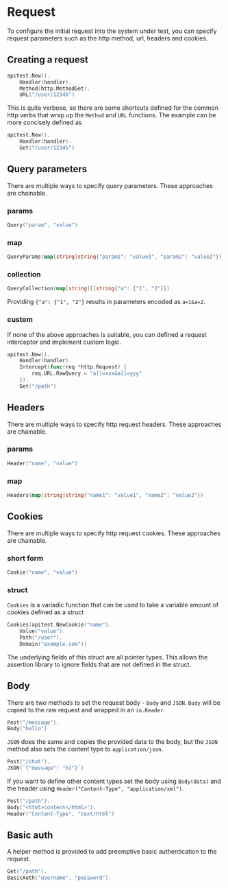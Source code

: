 # Request 

To configure the initial request into the system under test, you can specify request parameters such as the http method, url, headers and cookies.

## Creating a request

```go
apitest.New().
	Handler(handler).
	Method(http.MethodGet).
	URL("/user/12345")
```

This is quite verbose, so there are some shortcuts defined for the common http verbs that wrap up the `Method` and `URL` functions. The example can be more concisely defined as

```go
apitest.New().
	Handler(handler).
	Get("/user/12345")
```

## Query parameters

There are multiple ways to specify query parameters. These approaches are chainable.

### params

```go
Query("param", "value")
```

### map

```go
QueryParams(map[string]string{"param1": "value1", "param2": "value2"})
```

### collection

```go
QueryCollection(map[string][]string{"a": {"1", "2"}})
```

Providing `{"a": {"1", "2"}` results in parameters encoded as `a=1&a=2`. 

### custom

If none of the above approaches is suitable, you can defined a request interceptor and implement custom logic.

```go
apitest.New().
	Handler(handler).
	Intercept(func(req *http.Request) {
		req.URL.RawQuery = "a[]=xxx&a[]=yyy"
	}).
	Get("/path")
```

## Headers

There are multiple ways to specify http request headers. These approaches are chainable.

### params

```go
Header("name", "value")
```

### map

```go
Headers(map[string]string{"name1": "value1", "name2": "value2"})
```

## Cookies

There are multiple ways to specify http request cookies. These approaches are chainable.

### short form

```go
Cookie("name", "value")
```

### struct

`Cookies` is a variadic function that can be used to take a variable amount of cookies defined as a struct

```go
Cookies(apitest.NewCookie("name").
	Value("value").
	Path("/user").
	Domain("example.com"))
```

The underlying fields of this struct are all pointer types. This allows the assertion library to ignore fields that are not defined in the struct.

## Body

There are two methods to set the request body - `Body` and `JSON`. `Body` will be copied to the raw request and wrapped in an `io.Reader`.

```go
Post("/message").
Body("hello")
``` 
 
`JSON` does the same and copies the provided data to the body, but the `JSON` method also sets the content type to `application/json`.

```go
Post("/chat").
JSON(`{"message": "hi"}`)
```

If you want to define other content types set the body using `Body(data)` and the header using `Header("Content-Type", "application/xml")`.

```go
Post("/path").
Body("<html>content</html>").
Header("Content-Type", "text/html")
```

## Basic auth

A helper method is provided to add preemptive basic authentication to the request. 

```go
Get("/path").
BasicAuth("username", "password").
```
